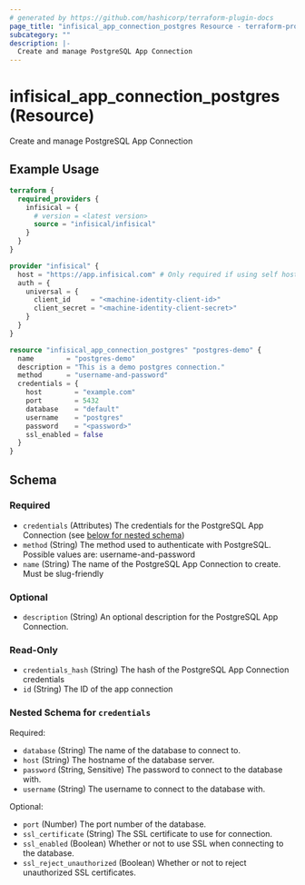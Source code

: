 ```yaml
---
# generated by https://github.com/hashicorp/terraform-plugin-docs
page_title: "infisical_app_connection_postgres Resource - terraform-provider-infisical"
subcategory: ""
description: |-
  Create and manage PostgreSQL App Connection
---
```


# infisical_app_connection_postgres (Resource)

Create and manage PostgreSQL App Connection

## Example Usage

```terraform
terraform {
  required_providers {
    infisical = {
      # version = <latest version>
      source = "infisical/infisical"
    }
  }
}

provider "infisical" {
  host = "https://app.infisical.com" # Only required if using self hosted instance of Infisical, default is https://app.infisical.com
  auth = {
    universal = {
      client_id     = "<machine-identity-client-id>"
      client_secret = "<machine-identity-client-secret>"
    }
  }
}

resource "infisical_app_connection_postgres" "postgres-demo" {
  name        = "postgres-demo"
  description = "This is a demo postgres connection."
  method      = "username-and-password"
  credentials = {
    host        = "example.com"
    port        = 5432
    database    = "default"
    username    = "postgres"
    password    = "<password>"
    ssl_enabled = false
  }
}
```

<!-- schema generated by tfplugindocs -->
## Schema

### Required

- `credentials` (Attributes) The credentials for the PostgreSQL App Connection (see [below for nested schema](#nestedatt--credentials))
- `method` (String) The method used to authenticate with PostgreSQL. Possible values are: username-and-password
- `name` (String) The name of the PostgreSQL App Connection to create. Must be slug-friendly

### Optional

- `description` (String) An optional description for the PostgreSQL App Connection.

### Read-Only

- `credentials_hash` (String) The hash of the PostgreSQL App Connection credentials
- `id` (String) The ID of the app connection

<a id="nestedatt--credentials"></a>
### Nested Schema for `credentials`

Required:

- `database` (String) The name of the database to connect to.
- `host` (String) The hostname of the database server.
- `password` (String, Sensitive) The password to connect to the database with.
- `username` (String) The username to connect to the database with.

Optional:

- `port` (Number) The port number of the database.
- `ssl_certificate` (String) The SSL certificate to use for connection.
- `ssl_enabled` (Boolean) Whether or not to use SSL when connecting to the database.
- `ssl_reject_unauthorized` (Boolean) Whether or not to reject unauthorized SSL certificates.
